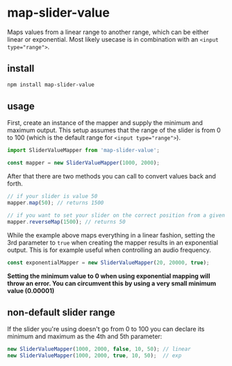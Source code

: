# map-slider-value

Maps values from a linear range to another range, which can be either linear or exponential. Most likely usecase is in combination with an `<input type="range">`.

## install
```sh
npm install map-slider-value
```

## usage

First, create an instance of the mapper and supply the minimum and maximum output. This setup assumes that the range of the slider is from 0 to 100 (which is the default range for `<input type="range">`).   
```typescript
import SliderValueMapper from 'map-slider-value';

const mapper = new SliderValueMapper(1000, 2000);
```

After that there are two methods you can call to convert values back and forth.
```typescript
// if your slider is value 50
mapper.map(50); // returns 1500

// if you want to set your slider on the correct position from a given value
mapper.reverseMap(1500); // returns 50
```

While the example above maps everything in a linear fashion, setting the 3rd parameter to `true` when creating the mapper results in an exponential output. This is for example useful when controlling an audio frequency.

```typescript
const exponentialMapper = new SliderValueMapper(20, 20000, true);
```

__Setting the minimum value to 0 when using exponential mapping will throw an error. You can circumvent this by using a very small minimum value (0.00001)__

## non-default slider range
If the slider you're using doesn't go from 0 to 100 you can declare its minimum and maximum as the 4th and 5th parameter: 

```typescript
new SliderValueMapper(1000, 2000, false, 10, 50); // linear
new SliderValueMapper(1000, 2000, true, 10, 50);  // exp 
``` 
